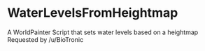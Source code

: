 # WaterLevelsFromHeightmap
A WorldPainter Script that sets water levels based on a heightmap
Requested by /u/BioTronic
